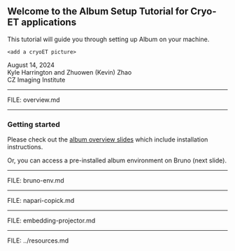 ## Welcome to the Album Setup Tutorial for Cryo-ET applications

This tutorial will guide you through setting up Album on your machine.

`<add a cryoET picture>`

August 14, 2024  
Kyle Harrington and Zhuowen (Kevin) Zhao  
CZ Imaging Institute

---

FILE: overview.md

---

### Getting started

Please check out the [album overview slides](https://album-app.github.io/album-tutorial) which include installation instructions.

Or, you can access a pre-installed album environment on Bruno (next slide).

---

FILE: bruno-env.md

---

FILE: napari-copick.md

---

FILE: embedding-projector.md

---

FILE: ../resources.md
